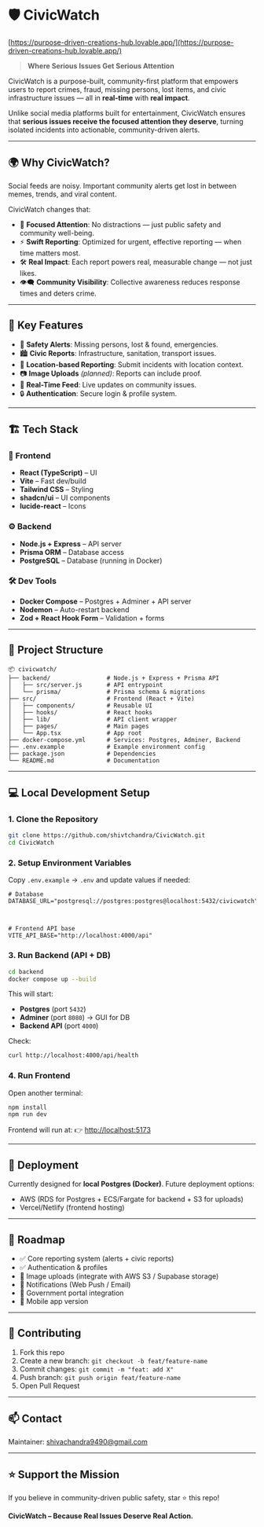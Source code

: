 

# 🛡️ CivicWatch

[https://purpose-driven-creations-hub.lovable.app/](https://purpose-driven-creations-hub.lovable.app/)

> **Where Serious Issues Get Serious Attention**

CivicWatch is a purpose-built, community-first platform that empowers users to report crimes, fraud, missing persons, lost items, and civic infrastructure issues — all in **real-time** with **real impact**.

Unlike social media platforms built for entertainment, CivicWatch ensures that **serious issues receive the focused attention they deserve**, turning isolated incidents into actionable, community-driven alerts.

---

## 🌍 Why CivicWatch?

Social feeds are noisy. Important community alerts get lost in between memes, trends, and viral content.

CivicWatch changes that:

* 🚨 **Focused Attention**: No distractions — just public safety and community well-being.
* ⚡ **Swift Reporting**: Optimized for urgent, effective reporting — when time matters most.
* 🛠️ **Real Impact**: Each report powers real, measurable change — not just likes.
* 👁️‍🗨️ **Community Visibility**: Collective awareness reduces response times and deters crime.

---

## 🔑 Key Features

* 📢 **Safety Alerts**: Missing persons, lost & found, emergencies.
* 🏙️ **Civic Reports**: Infrastructure, sanitation, transport issues.
* 📍 **Location-based Reporting**: Submit incidents with location context.
* 📷 **Image Uploads** *(planned)*: Reports can include proof.
* 🔄 **Real-Time Feed**: Live updates on community issues.
* 🔒 **Authentication**: Secure login & profile system.

---

## 🏗️ Tech Stack

### 🔧 Frontend

* **React (TypeScript)** – UI
* **Vite** – Fast dev/build
* **Tailwind CSS** – Styling
* **shadcn/ui** – UI components
* **lucide-react** – Icons

### ⚙️ Backend

* **Node.js + Express** – API server
* **Prisma ORM** – Database access
* **PostgreSQL** – Database (running in Docker)

### 🛠️ Dev Tools

* **Docker Compose** – Postgres + Adminer + API server
* **Nodemon** – Auto-restart backend
* **Zod + React Hook Form** – Validation + forms

---

## 📂 Project Structure

```
📦 civicwatch/
├── backend/                # Node.js + Express + Prisma API
│   ├── src/server.js       # API entrypoint
│   └── prisma/             # Prisma schema & migrations
├── src/                    # Frontend (React + Vite)
│   ├── components/         # Reusable UI
│   ├── hooks/              # React hooks
│   ├── lib/                # API client wrapper
│   ├── pages/              # Main pages
│   └── App.tsx             # App root
├── docker-compose.yml      # Services: Postgres, Adminer, Backend
├── .env.example            # Example environment config
├── package.json            # Dependencies
└── README.md               # Documentation
```

---

## 💻 Local Development Setup

### 1. Clone the Repository

```bash
git clone https://github.com/shivtchandra/CivicWatch.git
cd CivicWatch
```

### 2. Setup Environment Variables

Copy `.env.example` → `.env` and update values if needed:

```env
# Database
DATABASE_URL="postgresql://postgres:postgres@localhost:5432/civicwatch"



# Frontend API base
VITE_API_BASE="http://localhost:4000/api"
```

### 3. Run Backend (API + DB)

```bash
cd backend
docker compose up --build
```

This will start:

* **Postgres** (port `5432`)
* **Adminer** (port `8080`) → GUI for DB
* **Backend API** (port `4000`)

Check:

```bash
curl http://localhost:4000/api/health
```

### 4. Run Frontend

Open another terminal:

```bash
npm install
npm run dev
```

Frontend will run at:
👉 [http://localhost:5173](http://localhost:5173)

---

## 🔄 Deployment

Currently designed for **local Postgres (Docker)**.
Future deployment options:

* AWS (RDS for Postgres + ECS/Fargate for backend + S3 for uploads)
* Vercel/Netlify (frontend hosting)

---

## 📌 Roadmap

* ✅ Core reporting system (alerts + civic reports)
* ✅ Authentication & profiles
* 🔄 Image uploads (integrate with AWS S3 / Supabase storage)
* 🔄 Notifications (Web Push / Email)
* 🔄 Government portal integration
* 🔄 Mobile app version

---

## 🤝 Contributing

1. Fork this repo
2. Create a new branch: `git checkout -b feat/feature-name`
3. Commit changes: `git commit -m "feat: add X"`
4. Push branch: `git push origin feat/feature-name`
5. Open Pull Request

---

## 📫 Contact

Maintainer: [shivachandra9490@gmail.com](mailto:shivachandra9490@gmail.com)

---

## ⭐ Support the Mission

If you believe in community-driven public safety, star ⭐ this repo!

**CivicWatch – Because Real Issues Deserve Real Action.**

